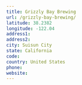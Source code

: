 ```yaml
---
title: Grizzly Bay Brewing
url: /grizzly-bay-brewing/
latitude: 38.2382
longitude: -122.04
address1: 
address2: 
city: Suisun City
state: California
code: 
country: United States
phone: 
website: 
---
```


